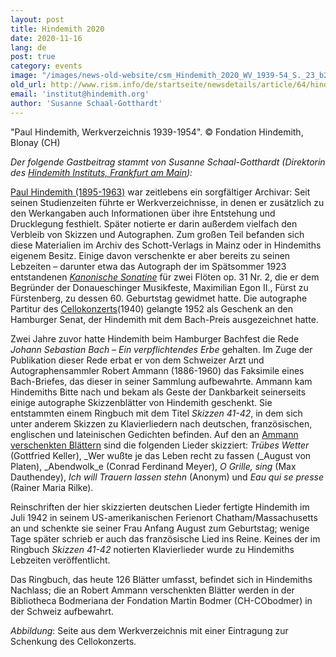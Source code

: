 ```yaml
---
layout: post
title: Hindemith 2020
date: 2020-11-16
lang: de
post: true
category: events
image: "/images/news-old-website/csm_Hindemith_2020_WV_1939-54_S._23_b2062ac305.png"
old_url: http://www.rism.info/de/startseite/newsdetails/article/64/hindemith-2020.html
email: 'institut@hindemith.org'
author: 'Susanne Schaal-Gotthardt'
---
```


"Paul Hindemith, Werkverzeichnis 1939-1954". © Fondation Hindemith, Blonay (CH)

_Der folgende Gastbeitrag stammt von Susanne Schaal-Gotthardt (Direktorin des [Hindemith Instituts, Frankfurt am Main](https://www.hindemith.info/de/institut/ "Opens external link in new window")):_   
  
[Paul Hindemith (1895-1963)](https://opac.rism.info/search?author=Hindemith+Paul "Opens external link in new window") war zeitlebens ein sorgfältiger Archivar: Seit seinen Studienzeiten führte er Werkverzeichnisse, in denen er zusätzlich zu den Werkangaben auch Informationen über ihre Entstehung und Drucklegung festhielt. Später notierte er darin außerdem vielfach den Verbleib von Skizzen und Autographen. Zum großen Teil befanden sich diese Materialien im Archiv des Schott-Verlags in Mainz oder in Hindemiths eigenem Besitz. Einige davon verschenkte er aber bereits zu seinen Lebzeiten – darunter etwa das Autograph der im Spätsommer 1923 entstandenen [_Kanonische Sonatine_](https://opac.rism.info/search?id=450036569&View=rism) für zwei Flöten op. 31 Nr. 2, die er dem Begründer der Donaueschinger Musikfeste, Maximilian Egon II., Fürst zu Fürstenberg, zu dessen 60. Geburtstag gewidmet hatte. Die autographe Partitur des [Cellokonzerts](https://opac.rism.info/search?id=450035874&View=rism "Opens external link in new window")(1940) gelangte 1952 als Geschenk an den Hamburger Senat, der Hindemith mit dem Bach-Preis ausgezeichnet hatte.

Zwei Jahre zuvor hatte Hindemith beim Hamburger Bachfest die Rede _Johann Sebastian Bach – Ein verpflichtendes Erbe_ gehalten. Im Zuge der Publikation dieser Rede erbat er von dem Schweizer Arzt und Autographensammler Robert Ammann (1886-1960) das Faksimile eines Bach-Briefes, das dieser in seiner Sammlung aufbewahrte. Ammann kam Hindemiths Bitte nach und bekam als Geste der Dankbarkeit seinerseits einige autographe Skizzenblätter von Hindemith geschenkt. Sie entstammten einem Ringbuch mit dem Titel _Skizzen 41-42_, in dem sich unter anderem Skizzen zu Klavierliedern nach deutschen, französischen, englischen und lateinischen Gedichten befinden. Auf den an [Ammann verschenkten Blättern](https://opac.rism.info/search?id=400090340&View=rism "Opens external link in new window") sind die folgenden Lieder skizziert: _Trübes Wetter_ (Gottfried Keller), _Wer wußte je das Leben recht zu fassen (_August von Platen), _Abendwolk_e (Conrad Ferdinand Meyer), _O Grille, sing_ (Max Dauthendey), _Ich will Trauern lassen stehn_ (Anonym) und _Eau qui se presse_ (Rainer Maria Rilke).   
  
Reinschriften der hier skizzierten deutschen Lieder fertigte Hindemith im Juli 1942 in seinem US-amerikanischen Ferienort Chatham/Massachusetts an und schenkte sie seiner Frau Anfang August zum Geburtstag; wenige Tage später schrieb er auch das französische Lied ins Reine. Keines der im Ringbuch _Skizzen 41-42_ notierten Klavierlieder wurde zu Hindemiths Lebzeiten veröffentlicht.   
  
Das Ringbuch, das heute 126 Blätter umfasst, befindet sich in Hindemiths Nachlass; die an Robert Ammann verschenkten Blätter werden in der Bibliotheca Bodmeriana der Fondation Martin Bodmer (CH-CObodmer) in der Schweiz aufbewahrt.

_Abbildung_: Seite aus dem Werkverzeichnis mit einer Eintragung zur Schenkung des Cellokonzerts.&nbsp;

&nbsp;

&nbsp;

&nbsp;

